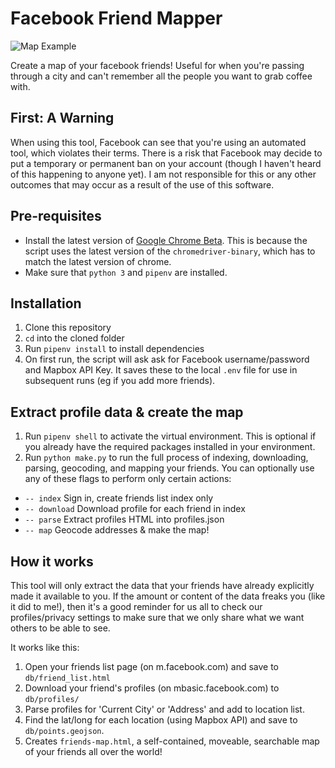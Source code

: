 # Facebook Friend Mapper

![Map Example](https://raw.githubusercontent.com/jcontini/facebook-scraper/master/example.jpg)

Create a map of your facebook friends! Useful for when you're passing through a city and can't remember all the people you want to grab coffee with.

## First: A Warning
When using this tool, Facebook can see that you're using an automated tool, which violates their terms. There is a risk that Facebook may decide to put a temporary or permanent ban on your account (though I haven't heard of this happening to anyone yet). I am not responsible for this or any other outcomes that may occur as a result of the use of this software.
 
## Pre-requisites
- Install the latest version of [Google Chrome Beta](https://www.google.com/chrome/beta/). This is because the script uses the latest version of the `chromedriver-binary`, which has to match the latest version of chrome.
- Make sure that `python 3` and `pipenv` are installed.

## Installation

1. Clone this repository
2. `cd` into the cloned folder 
3. Run `pipenv install` to install dependencies
4. On first run, the script will ask ask for Facebook username/password and Mapbox API Key. It saves these to the local `.env` file for use in subsequent runs (eg if you add more friends).

## Extract profile data & create the map
1. Run `pipenv shell` to activate the virtual environment. This is optional if you already have the required packages installed in your environment.
2. Run `python make.py` to run the full process of indexing, downloading, parsing, geocoding, and mapping your friends. You can optionally use any of these flags to perform only certain actions:

- `-- index` Sign in, create friends list index only
- `-- download` Download profile for each friend in index
- `-- parse` Extract profiles HTML into profiles.json
- `-- map` Geocode addresses & make the map!

## How it works
This tool will only extract the data that your friends have already explicitly made it available to you. If the amount or content of the data freaks you (like it did to me!), then it's a good reminder for us all to check our profiles/privacy settings to make sure that we only share what we want others to be able to see.

It works like this:
1. Open your friends list page (on m.facebook.com) and save to `db/friend_list.html`
2. Download your friend's profiles (on mbasic.facebook.com) to `db/profiles/`
3. Parse profiles for 'Current City' or 'Address' and add to location list.
4. Find the lat/long for each location (using Mapbox API) and save to  `db/points.geojson`.
5. Creates `friends-map.html`, a self-contained, moveable, searchable map of your friends all over the world!